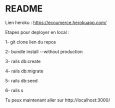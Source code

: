 # README
Lien heroku : https://ecoumerce.herokuapp.com/

Etapes pour deployer en local :

1- git clone lien du repos

2- bundle install --without production

3- rails db:create

4- rails db:migrate 

5- rails db:seed

6- rails s

Tu peux maintenant aller sur  http://localhost:3000/
